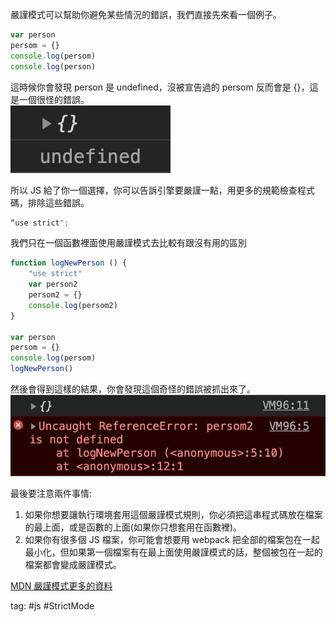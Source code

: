嚴謹模式可以幫助你避免某些情況的錯誤，我們直接先來看一個例子。
```js
var person
persom = {}
console.log(persom)
console.log(person)
```
這時候你會發現 person 是 undefined，沒被宣告過的 persom 反而會是 {}，這是一個很怪的錯誤。    
![](./photo/Pasted%20image%2020221107180937.png)

所以 JS 給了你一個選擇，你可以告訴引擎要嚴謹一點，用更多的規範檢查程式碼，排除這些錯誤。
```js
“use strict";
```

我們只在一個函數裡面使用嚴謹模式去比較有跟沒有用的區別
```js
function logNewPerson () {
	"use strict"
	var person2
	persom2 = {}
	console.log(persom2)
}

var person
persom = {}
console.log(persom)
logNewPerson()
```

然後會得到這樣的結果，你會發現這個奇怪的錯誤被抓出來了。    
![](./photo/Pasted%20image%2020221107181108.png)

最後要注意兩件事情:
1.  如果你想要讓執行環境套用這個嚴謹模式規則，你必須把這串程式碼放在檔案的最上面，或是函數的上面(如果你只想套用在函數裡)。
2.  如果你有很多個 JS 檔案，你可能會想要用 webpack 把全部的檔案包在一起最小化，但如果第一個檔案有在最上面使用嚴謹模式的話，整個被包在一起的檔案都會變成嚴謹模式。

[MDN 嚴謹模式更多的資料](https://developer.mozilla.org/en-US/docs/Web/JavaScript/Reference/Strict_mode)

tag: #js #StrictMode
